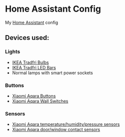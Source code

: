 # Home Assistant Config
My [Home Assistant](https://github.com/home-assistant/home-assistant/) config

## Devices used:
### Lights
* [IKEA Tradfri Bulbs](https://www.zigbee2mqtt.io/devices/LED1624G9.html)
* [IKEA Tradfri LED Bars](https://www.zigbee2mqtt.io/devices/ICPSHC24-10EU-IL-1.html)
* Normal lamps with smart power sockets
### Buttons
* [Xiaomi Aqara Buttons](https://www.zigbee2mqtt.io/devices/WXKG11LM.html)
* [Xiaomi Aqara Wall Switches](https://www.zigbee2mqtt.io/devices/WXKG02LM.html)
### Sensors
* [Xiaomi Aqara temperature/humidity/pressure sensors](https://www.zigbee2mqtt.io/devices/WSDCGQ11LM.html)
* [Xiaomi Aqara door/window contact sensors](https://www.zigbee2mqtt.io/devices/MCCGQ11LM.html)
